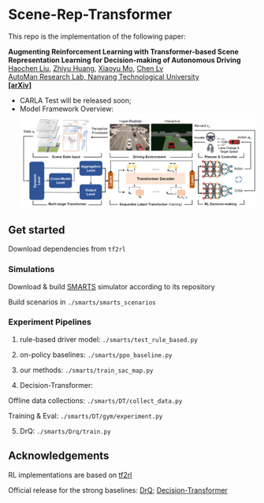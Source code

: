 # Scene-Rep-Transformer

This repo is the implementation of the following paper:

**Augmenting Reinforcement Learning with Transformer-based Scene Representation Learning for Decision-making of Autonomous Driving**
<br> [Haochen Liu](https://scholar.google.com/citations?user=iizqKUsAAAAJ&hl=en), [Zhiyu Huang](https://mczhi.github.io/), [Xiaoyu Mo](https://scholar.google.com/citations?user=JUYVmAQAAAAJ&hl=zh-CN), [Chen Lv](https://scholar.google.com/citations?user=UKVs2CEAAAAJ&hl=en) 
<br> [AutoMan Research Lab, Nanyang Technological University](https://lvchen.wixsite.com/automan)
<br> **[[arXiv]](https://arxiv.org/abs/2208.12263)**&nbsp;

- CARLA Test will be released soon;
- Model Framework Overview:
![](pics/main1.png)

## Get started

Download dependencies from ```tf2rl``` 

### Simulations

Download & build [SMARTS](https://github.com/huawei-noah/SMARTS) simulator according to its repository

Build scenarios in ```./smarts/smarts_scenarios```

### Experiment Pipelines

1. rule-based driver model: ```./smarts/test_rule_based.py```

2. on-policy baselines:  ```./smarts/ppo_baseline.py```

3. our methods:  ```./smarts/train_sac_map.py```

4. Decision-Transformer:  

Offline data collections: ```./smarts/DT/collect_data.py ```

Training & Eval: ```./smarts/DT/gym/experiment.py```

5. DrQ: ```./smarts/Drq/train.py```

## Acknowledgements

RL implementations are based on [tf2rl](https://github.com/keiohta/tf2rl) 

Official release for the strong baselines: [DrQ](https://github.com/denisyarats/drq); [Decision-Transformer](https://github.com/kzl/decision-transformer)
